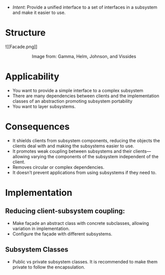 
* *Intent*: Provide a unified interface to a set of interfaces in a subsystem and make it easier to use.
# Structure
![[Facade.png]]
<center> Image from: Gamma, Helm, Johnson, and Vissides </center>

# Applicability
* You want to provide a simple interface to a complex subsystem
* There are many dependencies between clients and the implementation classes of an abstraction promoting subsystem portability
* You want to layer subsystems.

# Consequences
* It shields clients from subsystem components, reducing the objects the clients deal with and making the subsystems easier to use.
* It promotes weak coupling between subsystems and their clients—allowing varying the components of the subsystem independent of the client.
* Removes circular or complex dependencies.
* It doesn’t prevent applications from using subsystems if they need to.

# Implementation
## Reducing client-subsystem coupling:
* Make façade an abstract class with concrete subclasses, allowing variation in implementation.
* Configure the façade with different subsystems.

## Subsystem Classes
* Public vs private subsystem classes. It is recommended to make them private to follow the encapsulation.